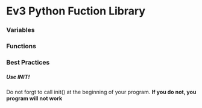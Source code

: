 # Ev3 Python Fuction Library
### Variables
### Functions
### Best Practices
##### Use *INIT!*
Do not forgt to call init() at the beginning of your program. **If you do not, you program will not work**
